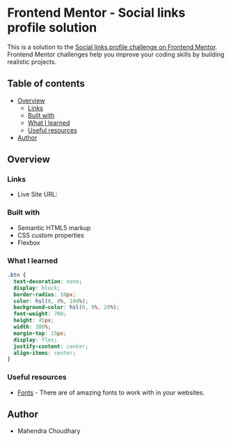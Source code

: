 # Frontend Mentor - Social links profile solution

This is a solution to the [Social links profile challenge on Frontend Mentor](https://www.frontendmentor.io/challenges/social-links-profile-UG32l9m6dQ). Frontend Mentor challenges help you improve your coding skills by building realistic projects. 

## Table of contents

- [Overview](#overview)
  - [Links](#links)
  - [Built with](#built-with)
  - [What I learned](#what-i-learned)
  - [Useful resources](#useful-resources)
- [Author](#author)


## Overview

### Links

- Live Site URL: 

### Built with

- Semantic HTML5 markup
- CSS custom properties
- Flexbox

### What I learned

```css
.btn {
  text-decoration: none;
  display: block;
  border-radius: 10px;
  color: hsl(0, 0%, 100%);
  background-color: hsl(0, 0%, 20%);
  font-weight: 700;
  height: 45px;
  width: 100%;
  margin-top: 15px;
  display: flex;
  justify-content: center;
  align-items: center;
}
```

### Useful resources

- [Fonts](https://fonts.google.com) - There are of amazing fonts to work with in your websites.


## Author

- Mahendra Choudhary